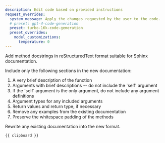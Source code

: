 ```yaml
---
description: Edit code based on provided instructions
request_overrides:
  system_message: Apply the changes requested by the user to the code.
  # preset: gpt-4-code-generation
  preset: turbo-16k-code-generation
  preset_overrides:
    model_customizations:
      temperature: 0
---
```


Add method docstrings in reStructuredText format suitable for Sphinx documentation.

Include only the following sections in the new documentation:

1. A very brief description of the function
2. Arguments with brief descriptions -- do not include the 'self' argument
3. If the 'self' argument is the only argument, do not include any argument definitions
4. Argument types for any included arguments
5. Return values and return type, if necessary
6. Remove any examples from the existing documentation
7. Preserve the whitespace padding of the methods

Rewrite any existing documentation into the new format.

```
{{ clipboard }}
```
